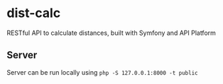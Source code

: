 # dist-calc
RESTful API to calculate distances, built with Symfony and API Platform

## Server
Server can be run locally using `php -S 127.0.0.1:8000 -t public`
